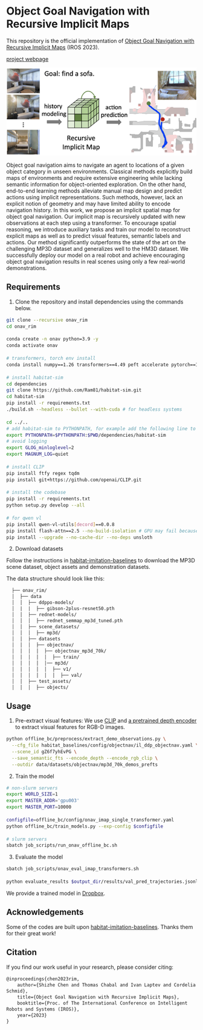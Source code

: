 # Object Goal Navigation with Recursive Implicit Maps

This repository is the official implementation of [Object Goal Navigation with Recursive Implicit Maps](https://arxiv.org/abs/2308.05602) (IROS 2023).

[project webpage](https://www.di.ens.fr/willow/research/onav_rim/)

![Overview of RIM Model](media/teaser.png)

Object goal navigation aims to navigate an agent to locations of a given object category in unseen environments. Classical methods explicitly build maps of environments and require extensive engineering while lacking semantic information for object-oriented exploration. On the other hand, end-to-end learning methods alleviate manual map design and predict actions using implicit representations. Such methods, however, lack an explicit notion of geometry and may have limited ability to encode navigation history. In this work, we propose an implicit spatial map for object goal navigation. Our implicit map is recursively updated with new observations at each step using a transformer. To encourage spatial reasoning, we introduce auxiliary tasks and train our model to reconstruct explicit maps as well as to predict visual features, semantic labels and actions. Our method significantly outperforms the state of the art on the challenging MP3D dataset and generalizes well to the HM3D dataset. We successfully deploy our model on a real robot and achieve encouraging object goal navigation results in real scenes using only a few real-world demonstrations.


## Requirements
1. Clone the repository and install dependencies using the commands below.
```bash
git clone --recursive onav_rim
cd onav_rim

conda create -n onav python=3.9 -y
conda activate onav

# transformers, torch env install
conda install numpy==1.26 transformers==4.49 peft accelerate pytorch==1.13.0 torchvision torchaudio cudatoolkit=11.8 -c pytorch -c nvidia -c conda-forge

# install habitat-sim
cd dependencies
git clone https://github.com/Ram81/habitat-sim.git
cd habitat-sim
pip install -r requirements.txt
./build.sh --headless --bullet --with-cuda # for headless systems

cd ../..
# add habitat-sim to PYTHONPATH, for example add the following line to your .bashrc
export PYTHONPATH=$PYTHONPATH:$PWD/dependencies/habitat-sim
# avoid logging
export GLOG_minloglevel=2
export MAGNUM_LOG=quiet

# install CLIP
pip install ftfy regex tqdm
pip install git+https://github.com/openai/CLIP.git

# install the codebase
pip install -r requirements.txt
python setup.py develop --all

# for qwen vl
pip install qwen-vl-utils[decord]==0.0.8
pip install flash-attn==2.5 --no-build-isolation # GPU may fail because of too old or too new
pip install --upgrade --no-cache-dir --no-deps unsloth
```

2. Download datasets

Follow the instructions in [habitat-imitation-baselines](https://github.com/Ram81/habitat-imitation-baselines#data) to download the MP3D scene dataset, object assets and demonstration datasets.

The data structure should look like this:
```
  ├── onav_rim/
  │  ├── data
  │  │  ├── ddppo-models/
  │  |  |  ├── gibson-2plus-resnet50.pth
  │  │  ├── rednet-models/
  │  │  │  ├── rednet_semmap_mp3d_tuned.pth
  │  │  ├── scene_datasets/
  │  │  │  ├── mp3d/
  │  │  ├── datasets
  │  │  │  ├── objectnav/
  │  │  │  │  ├── objectnav_mp3d_70k/
  │  │  │  │  │  ├── train/
  │  │  │  │  │── mp3d/
  │  │  │  │  │  ├── v1/
  │  │  │  │  │  │  ├── val/
  │  │  ├── test_assets/
  │  │  │  ├── objects/
```


## Usage

1. Pre-extract visual features:
We use [CLIP](https://github.com/openai/CLIP) and [a pretrained depth encoder](https://dl.fbaipublicfiles.com/habitat/data/baselines/v1/ddppo/ddppo-models/gibson-2plus-resnet50.pth) to extract visual features for RGB-D images.
```bash
python offline_bc/preprocess/extract_demo_observations.py \
  --cfg_file habitat_baselines/config/objectnav/il_ddp_objectnav.yaml \
  --scene_id gZ6f7yhEvPG \
  --save_semantic_fts --encode_depth --encode_rgb_clip \
  --outdir data/datasets/objectnav/mp3d_70k_demos_prefts
```

2. Train the model

```bash
# non-slurm servers
export WORLD_SIZE=1
export MASTER_ADDR='gpu003'
export MASTER_PORT=10000

configfile=offline_bc/config/onav_imap_single_transformer.yaml
python offline_bc/train_models.py --exp-config $configfile

# slurm servers
sbatch job_scripts/run_onav_offline_bc.sh
```

3. Evaluate the model
```bash
sbatch job_scripts/onav_eval_imap_transformers.sh

python evaluate_results $output_dir/results/val_pred_trajectories.jsonl
```

We provide a trained model in [Dropbox](https://www.dropbox.com/scl/fo/bk0ok8ibxd5yirohqjmu6/h?rlkey=4riilnmjgk0e4o5rxt3prtsfl&dl=0).


## Acknowledgements
Some of the codes are built upon [habitat-imitation-baselines](https://github.com/Ram81/habitat-imitation-baselines/tree/master). Thanks them for their great work!


## Citation
If you find our work useful in your research, please consider citing:
```
@inproceedings{chen2023rim,
    author={Shizhe Chen and Thomas Chabal and Ivan Laptev and Cordelia Schmid},
    title={Object Goal Navigation with Recursive Implicit Maps},
    booktitle={Proc. of The International Conference on Intelligent Robots and Systems (IROS)},
    year={2023}
}
```
